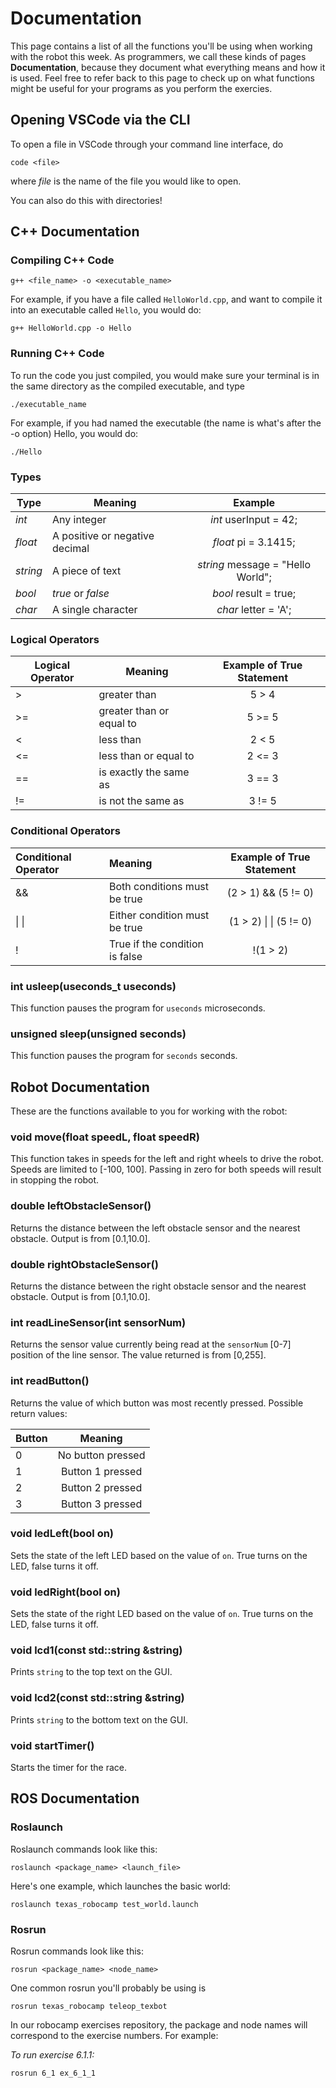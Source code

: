 # Documentation
This page contains a list of all the functions you'll be using when working with the robot this week. As programmers, we call these kinds of pages **Documentation**, because they document what everything means and how it is used. Feel free to refer back to this page to check up on what functions might be useful for your programs as you perform the exercies.

## Opening VSCode via the CLI

To open a file in VSCode through your command line interface, do

```
code <file>
```

where *file* is the name of the file you would like to open.

You can also do this with directories!


## C++ Documentation

### Compiling C++ Code

```
g++ <file_name> -o <executable_name>
```

For example, if you have a file called `HelloWorld.cpp`, and want to compile it into an executable called `Hello`, you would do:

```
g++ HelloWorld.cpp -o Hello
```

### Running C++ Code

To run the code you just compiled, you would make sure your terminal is in the same directory as the compiled executable, and type

```
./executable_name
```

For example, if you had named the executable (the name is what's after the -o option) Hello, you would do:

```
./Hello
```


### Types
|Type             |       Meaning            | Example |
|---|---|:---:|
| *int*   | Any integer           | *int* userInput = 42;      |
| *float*   |A positive or negative decimal    | *float* pi = 3.1415;        |
| *string*   | A piece of text    | *string* message = "Hello World";        |
| *bool*   | *true* or *false*      | *bool* result = true;        |
| *char*   | A single character     | *char* letter = 'A';        |


### Logical Operators

| Logical Operator | Meaning             | Example of True Statement |
|---|---|:---:|
|>   | greater than                 | 5 > 4                 |
|>=   | greater than or equal to     | 5 >= 5                |
|<   | less than	                   | 2 < 5                 |
|<=   | less than or equal to        | 2 <= 3                |
|==   | is exactly the same as       | 3 == 3                |
|!=   | is not the same as           | 3 != 5                |

### Conditional Operators

| Conditional Operator | Meaning | Example of True Statement |
| :--- | :--- | :---: |
| && | Both conditions must be true | (2 > 1) && (5 != 0) |
| \| \| | Either condition must be true | (1 > 2) \| \| (5 != 0) |
| ! | True if the condition is false | !(1 > 2) |


### int usleep(useconds_t useconds)

This function pauses the program for `useconds` microseconds.

### unsigned sleep(unsigned seconds)

This function pauses the program for `seconds` seconds. 

## Robot Documentation
These are the functions available to you for working with the robot:

### void move(float speedL, float speedR)

This function takes in speeds for the left and right wheels to drive the robot. Speeds are limited to [-100, 100]. Passing in zero for both speeds will result in stopping the robot.

### double leftObstacleSensor()

Returns the distance between the left obstacle sensor and the nearest obstacle. Output is from [0.1,10.0].

### double rightObstacleSensor()

Returns the distance between the right obstacle sensor and the nearest obstacle. Output is from [0.1,10.0].

### int readLineSensor(int sensorNum)

Returns the sensor value currently being read at the `sensorNum` [0-7] position of the line sensor. The value returned is from [0,255].

### int readButton()

Returns the value of which button was most recently pressed.
Possible return values:

| Button | Meaning |
| :--- | :---: |
| 0 | No button pressed |
| 1 | Button 1 pressed |
| 2 | Button 2 pressed |
| 3 | Button 3 pressed |

### void ledLeft(bool on)

Sets the state of the left LED based on the value of `on`. True turns on the LED, false turns it off.

### void ledRight(bool on)

Sets the state of the right LED based on the value of `on`. True turns on the LED, false turns it off.

### void lcd1(const std::string &string)

Prints `string` to the top text on the GUI.

### void lcd2(const std::string &string)

Prints `string` to the bottom text on the GUI.

### void startTimer()

Starts the timer for the race.

## ROS Documentation

### Roslaunch

Roslaunch commands look like this:

```
roslaunch <package_name> <launch_file>
```

Here's one example, which launches the basic world:

```
roslaunch texas_robocamp test_world.launch
```

### Rosrun

Rosrun commands look like this:

```
rosrun <package_name> <node_name>
```

One common rosrun you'll probably be using is

```
rosrun texas_robocamp teleop_texbot
```

In our robocamp exercises repository, the package and node names will correspond to the exercise numbers. For example:

*To run exercise 6.1.1:*
```
rosrun 6_1 ex_6_1_1
```


